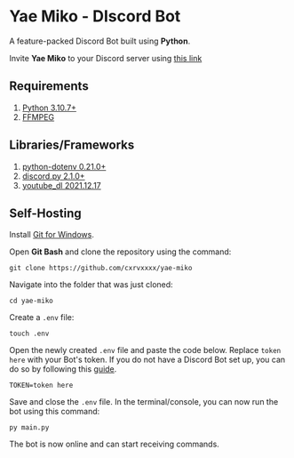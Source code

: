 # Yae Miko - DIscord Bot
A feature-packed Discord Bot built using __Python__.

Invite **Yae Miko** to your Discord server using [this link](https://discord.com/api/oauth2/authorize?client_id=904245816552742922&permissions=1789390220887&scope=bot%20applications.commands)

## Requirements
1. [Python 3.10.7+](https://www.python.org/downloads/)
2. [FFMPEG](https://ffmpeg.org/)

## Libraries/Frameworks
1. [python-dotenv 0.21.0+](https://pypi.org/project/python-dotenv/)
2. [discord.py 2.1.0+](https://pypi.org/project/discord.py/)
3. [youtube_dl 2021.12.17](https://pypi.org/project/youtube_dl/)

## Self-Hosting
Install [Git for Windows](https://gitforwindows.org/).

Open __Git Bash__ and clone the repository using the command:

    git clone https://github.com/cxrvxxxx/yae-miko
    
Navigate into the folder that was just cloned:

    cd yae-miko
    
Create a `.env` file:

    touch .env
    
Open the newly created `.env` file and paste the code below. Replace ``token here`` with your Bot's token.
If you do not have a Discord Bot set up, you can do so by following this [guide](https://discordpy.readthedocs.io/en/stable/discord.html).

    TOKEN=token here
    
Save and close the `.env` file. In the terminal/console, you can now run the bot using this command:

    py main.py
    
The bot is now online and can start receiving commands.
